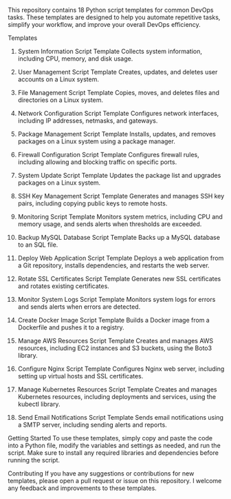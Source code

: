 This repository contains 18 Python script templates for common DevOps tasks. These templates are designed to help you automate repetitive tasks, simplify your workflow, and improve your overall DevOps efficiency.

Templates
1. System Information Script Template
Collects system information, including CPU, memory, and disk usage.

2. User Management Script Template
Creates, updates, and deletes user accounts on a Linux system.

3. File Management Script Template
Copies, moves, and deletes files and directories on a Linux system.

4. Network Configuration Script Template
Configures network interfaces, including IP addresses, netmasks, and gateways.

5. Package Management Script Template
Installs, updates, and removes packages on a Linux system using a package manager.

6. Firewall Configuration Script Template
Configures firewall rules, including allowing and blocking traffic on specific ports.

7. System Update Script Template
Updates the package list and upgrades packages on a Linux system.

8. SSH Key Management Script Template
Generates and manages SSH key pairs, including copying public keys to remote hosts.

9. Monitoring Script Template
Monitors system metrics, including CPU and memory usage, and sends alerts when thresholds are exceeded.

10. Backup MySQL Database Script Template
Backs up a MySQL database to an SQL file.

11. Deploy Web Application Script Template
Deploys a web application from a Git repository, installs dependencies, and restarts the web server.

12. Rotate SSL Certificates Script Template
Generates new SSL certificates and rotates existing certificates.

13. Monitor System Logs Script Template
Monitors system logs for errors and sends alerts when errors are detected.

14. Create Docker Image Script Template
Builds a Docker image from a Dockerfile and pushes it to a registry.

15. Manage AWS Resources Script Template
Creates and manages AWS resources, including EC2 instances and S3 buckets, using the Boto3 library.

16. Configure Nginx Script Template
Configures Nginx web server, including setting up virtual hosts and SSL certificates.

17. Manage Kubernetes Resources Script Template
Creates and manages Kubernetes resources, including deployments and services, using the kubectl library.

18. Send Email Notifications Script Template
Sends email notifications using a SMTP server, including sending alerts and reports.

Getting Started
To use these templates, simply copy and paste the code into a Python file, modify the variables and settings as needed, and run the script. Make sure to install any required libraries and dependencies before running the script.

Contributing
If you have any suggestions or contributions for new templates, please open a pull request or issue on this repository. I welcome any feedback and improvements to these templates.

